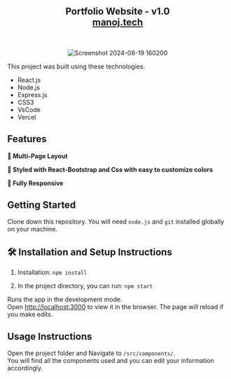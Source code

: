<h2 align="center">
  Portfolio Website - v1.0<br/>
  <a href="https://manoj1408.github.io/" target="_blank">manoj.tech</a>
</h2>

<br/>

<center>

![Screenshot 2024-08-19 160200](https://github.com/user-attachments/assets/f8727a28-6195-460f-8903-85a94682287c)

</center>



This project was built using these technologies.

- React.js
- Node.js
- Express.js
- CSS3
- VsCode
- Vercel

## Features

**📖 Multi-Page Layout**

**🎨 Styled with React-Bootstrap and Css with easy to customize colors**

**📱 Fully Responsive**

## Getting Started

Clone down this repository. You will need `node.js` and `git` installed globally on your machine.

## 🛠 Installation and Setup Instructions

1. Installation: `npm install`

2. In the project directory, you can run: `npm start`

Runs the app in the development mode.\
Open [http://localhost:3000](http://localhost:3000) to view it in the browser.
The page will reload if you make edits.

## Usage Instructions

Open the project folder and Navigate to `/src/components/`. <br/>
You will find all the components used and you can edit your information accordingly.

